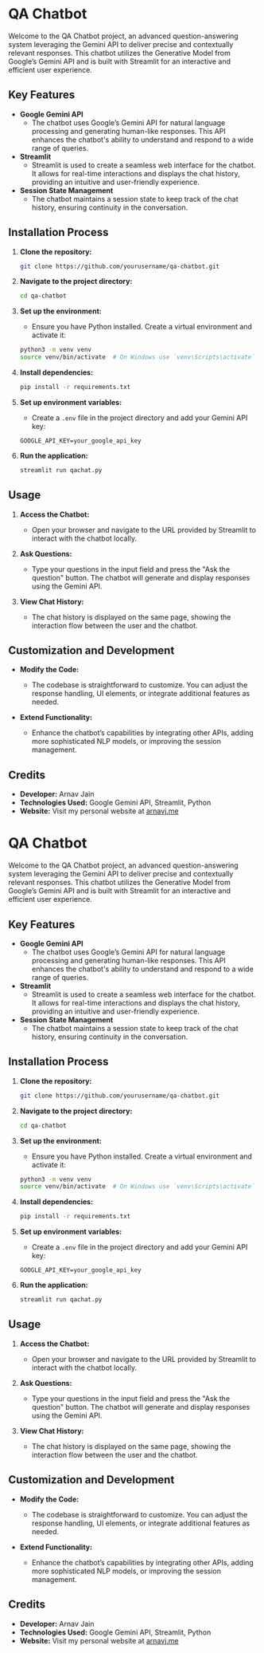 # QA Chatbot

Welcome to the QA Chatbot project, an advanced question-answering system leveraging the Gemini API to deliver precise and contextually relevant responses. This chatbot utilizes the Generative Model from Google’s Gemini API and is built with Streamlit for an interactive and efficient user experience.

## Key Features

- **Google Gemini API**
    - The chatbot uses Google’s Gemini API for natural language processing and generating human-like responses. This API enhances the chatbot's ability to understand and respond to a wide range of queries.
- **Streamlit**
    - Streamlit is used to create a seamless web interface for the chatbot. It allows for real-time interactions and displays the chat history, providing an intuitive and user-friendly experience.
- **Session State Management**
    - The chatbot maintains a session state to keep track of the chat history, ensuring continuity in the conversation.

## Installation Process

1. **Clone the repository:**
    ```bash
    git clone https://github.com/yourusername/qa-chatbot.git
    ```

2. **Navigate to the project directory:**
    ```bash
    cd qa-chatbot
    ```

3. **Set up the environment:**
    - Ensure you have Python installed. Create a virtual environment and activate it:
    ```bash
    python3 -m venv venv
    source venv/bin/activate  # On Windows use `venv\Scripts\activate`
    ```

4. **Install dependencies:**
    ```bash
    pip install -r requirements.txt
    ```

5. **Set up environment variables:**
    - Create a `.env` file in the project directory and add your Gemini API key:
    ```
    GOOGLE_API_KEY=your_google_api_key
    ```

6. **Run the application:**
    ```bash
    streamlit run qachat.py
    ```

## Usage

1. **Access the Chatbot:**
    - Open your browser and navigate to the URL provided by Streamlit to interact with the chatbot locally.

2. **Ask Questions:**
    - Type your questions in the input field and press the "Ask the question" button. The chatbot will generate and display responses using the Gemini API.

3. **View Chat History:**
    - The chat history is displayed on the same page, showing the interaction flow between the user and the chatbot.

## Customization and Development

- **Modify the Code:**
    - The codebase is straightforward to customize. You can adjust the response handling, UI elements, or integrate additional features as needed.

- **Extend Functionality:**
    - Enhance the chatbot’s capabilities by integrating other APIs, adding more sophisticated NLP models, or improving the session management.

## Credits

- **Developer:** Arnav Jain
- **Technologies Used:** Google Gemini API, Streamlit, Python
- **Website:** Visit my personal website at [arnavj.me](https://arnavj.me)
# QA Chatbot

Welcome to the QA Chatbot project, an advanced question-answering system leveraging the Gemini API to deliver precise and contextually relevant responses. This chatbot utilizes the Generative Model from Google’s Gemini API and is built with Streamlit for an interactive and efficient user experience.

## Key Features

- **Google Gemini API**
    - The chatbot uses Google’s Gemini API for natural language processing and generating human-like responses. This API enhances the chatbot's ability to understand and respond to a wide range of queries.
- **Streamlit**
    - Streamlit is used to create a seamless web interface for the chatbot. It allows for real-time interactions and displays the chat history, providing an intuitive and user-friendly experience.
- **Session State Management**
    - The chatbot maintains a session state to keep track of the chat history, ensuring continuity in the conversation.

## Installation Process

1. **Clone the repository:**
    ```bash
    git clone https://github.com/yourusername/qa-chatbot.git
    ```

2. **Navigate to the project directory:**
    ```bash
    cd qa-chatbot
    ```

3. **Set up the environment:**
    - Ensure you have Python installed. Create a virtual environment and activate it:
    ```bash
    python3 -m venv venv
    source venv/bin/activate  # On Windows use `venv\Scripts\activate`
    ```

4. **Install dependencies:**
    ```bash
    pip install -r requirements.txt
    ```

5. **Set up environment variables:**
    - Create a `.env` file in the project directory and add your Gemini API key:
    ```
    GOOGLE_API_KEY=your_google_api_key
    ```

6. **Run the application:**
    ```bash
    streamlit run qachat.py
    ```

## Usage

1. **Access the Chatbot:**
    - Open your browser and navigate to the URL provided by Streamlit to interact with the chatbot locally.

2. **Ask Questions:**
    - Type your questions in the input field and press the "Ask the question" button. The chatbot will generate and display responses using the Gemini API.

3. **View Chat History:**
    - The chat history is displayed on the same page, showing the interaction flow between the user and the chatbot.

## Customization and Development

- **Modify the Code:**
    - The codebase is straightforward to customize. You can adjust the response handling, UI elements, or integrate additional features as needed.

- **Extend Functionality:**
    - Enhance the chatbot’s capabilities by integrating other APIs, adding more sophisticated NLP models, or improving the session management.

## Credits

- **Developer:** Arnav Jain
- **Technologies Used:** Google Gemini API, Streamlit, Python
- **Website:** Visit my personal website at [arnavj.me](https://arnavj.me)
